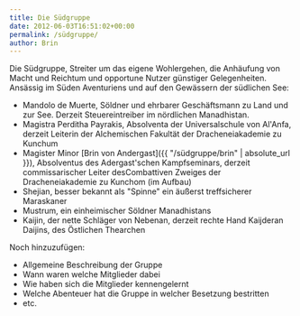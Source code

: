 ```yaml
---
title: Die Südgruppe
date: 2012-06-03T16:51:02+00:00
permalink: /südgruppe/
author: Brin
---
```


Die Südgruppe, Streiter um das eigene Wohlergehen, die Anhäufung von Macht und Reichtum und opportune Nutzer günstiger Gelegenheiten. Ansässig im Süden Aventuriens und auf den Gewässern der südlichen See:

* Mandolo de Muerte, Söldner und ehrbarer Geschäftsmann zu Land und zur See. Derzeit Steuereintreiber im nördlichen Manadhistan.
* Magistra Perditha Payrakis, Absolventa der Universalschule von Al'Anfa, derzeit Leiterin der Alchemischen Fakultät der Dracheneiakademie zu Kunchum
* Magister Minor [Brin von Andergast]({{ "/südgruppe/brin" | absolute_url }}), Absolventus des Adergast'schen Kampfseminars, derzeit commissarischer Leiter desCombattiven Zweiges der Dracheneiakademie zu Kunchom (im Aufbau)
* Shejian, besser bekannt als "Spinne" ein äußerst treffsicherer Maraskaner
* Mustrum, ein einheimischer Söldner Manadhistans
* Kaijin, der nette Schläger von Nebenan, derzeit rechte Hand Kaijderan Daijins, des Östlichen Thearchen

Noch hinzuzufügen:

* Allgemeine Beschreibung der Gruppe
* Wann waren welche Mitglieder dabei
* Wie haben sich die Mitglieder kennengelernt
* Welche Abenteuer hat die Gruppe in welcher Besetzung bestritten
* etc.
